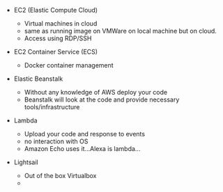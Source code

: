 - EC2 (Elastic Compute Cloud)
    - Virtual machines in cloud
    - same as running image on VMWare on local machine but on cloud.
    - Access using RDP/SSH
 
- EC2 Container Service (ECS)
    - Docker container management

- Elastic Beanstalk
    -  Without any knowledge of AWS deploy your code 
    -  Beanstalk will look at the code and provide necessary tools/infrastructure
    
 - Lambda
    - Upload your code and response to events
    - no interaction with OS
    - Amazon Echo uses it...Alexa is lambda...
    
  - Lightsail
    - Out of the box Virtualbox
    - 
    
  
